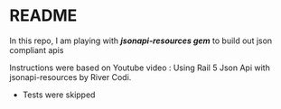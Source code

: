 # README

In this repo, I am playing with ***jsonapi-resources gem*** to build out json compliant apis

Instructions were based on Youtube video : Using Rail 5 Json Api with jsonapi-resources by River Codi.


* Tests were skipped

